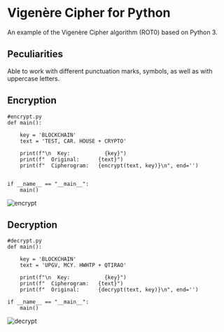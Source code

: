 # Vigenère Cipher for Python
An example of the Vigenère Cipher algorithm (ROT0) based on Python 3.
## Peculiarities
Able to work with different punctuation marks, symbols, as well as with uppercase letters.

## Encryption
```
#encrypt.py
def main():
    
    key = 'BLOCKCHAIN'
    text = 'TEST, CAR. HOUSE + CRYPTO'
    
    print(f"\n  Key:           {key}")
    print(f"  Original:      {text}")
    print(f"  Cipherogram:   {encrypt(text, key)}\n", end='')

            
if __name__ == "__main__":
    main()    
```
![encrypt](https://user-images.githubusercontent.com/123471749/214316608-8110f254-307a-4815-bba3-e6d76f07127a.png)

## Decryption
```
#decrypt.py
def main():

    key = 'BLOCKCHAIN'
    text = 'UPGV, MCY. HWHTP + QTIRAO'
    
    print(f"\n  Key:           {key}")
    print(f"  Cipherogram:   {text}")
    print(f"  Original:      {decrypt(text, key)}\n", end='')
    
if __name__ == "__main__":
    main()
```
![decrypt](https://user-images.githubusercontent.com/123471749/214316540-bd9bfd19-e0b0-46d5-9082-c83c5dfa35b9.png)

